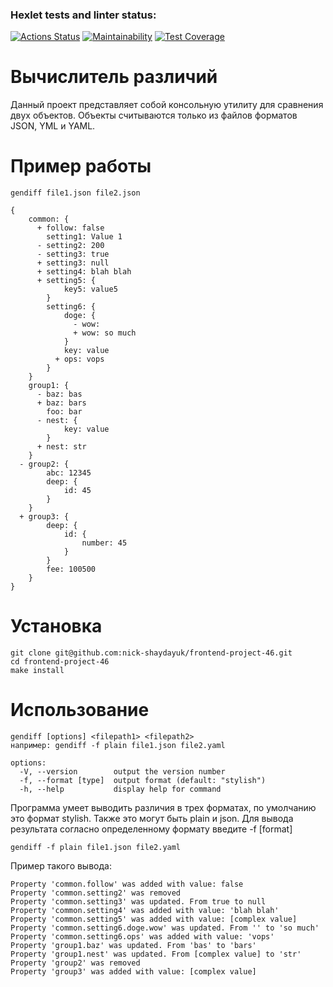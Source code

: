 ### Hexlet tests and linter status:

[![Actions Status](https://github.com/fasunareuu/frontend-project-46/actions/workflows/hexlet-check.yml/badge.svg)](https://github.com/fasunareuu/frontend-project-46/actions)
[![Maintainability](https://api.codeclimate.com/v1/badges/81a4fc89f03313e701ae/maintainability)](https://codeclimate.com/github/fasunareuu/frontend-project-46/maintainability)
[![Test Coverage](https://api.codeclimate.com/v1/badges/81a4fc89f03313e701ae/test_coverage)](https://codeclimate.com/github/fasunareuu/frontend-project-46/test_coverage)

# Вычислитель различий

Данный проект представляет собой консольную утилиту для сравнения двух объектов. Объекты считываются только из файлов форматов JSON, YML и YAML.

# Пример работы

```
gendiff file1.json file2.json

{
    common: {
      + follow: false
        setting1: Value 1
      - setting2: 200
      - setting3: true
      + setting3: null
      + setting4: blah blah
      + setting5: {
            key5: value5
        }
        setting6: {
            doge: {
              - wow:
              + wow: so much
            }
            key: value
          + ops: vops
        }
    }
    group1: {
      - baz: bas
      + baz: bars
        foo: bar
      - nest: {
            key: value
        }
      + nest: str
    }
  - group2: {
        abc: 12345
        deep: {
            id: 45
        }
    }
  + group3: {
        deep: {
            id: {
                number: 45
            }
        }
        fee: 100500
    }
}
```


# Установка

```
git clone git@github.com:nick-shaydayuk/frontend-project-46.git
cd frontend-project-46
make install
```

# Использование

```
gendiff [options] <filepath1> <filepath2>
например: gendiff -f plain file1.json file2.yaml
```

```
options:
  -V, --version        output the version number
  -f, --format [type]  output format (default: "stylish")
  -h, --help           display help for command
```

Программа умеет выводить различия в трех форматах, по умолчанию это формат stylish. Также это могут быть plain и json. Для вывода результата согласно определенному формату введите -f [format]

```
gendiff -f plain file1.json file2.yaml
```
Пример такого вывода:
```
Property 'common.follow' was added with value: false
Property 'common.setting2' was removed
Property 'common.setting3' was updated. From true to null
Property 'common.setting4' was added with value: 'blah blah'
Property 'common.setting5' was added with value: [complex value]
Property 'common.setting6.doge.wow' was updated. From '' to 'so much'
Property 'common.setting6.ops' was added with value: 'vops'
Property 'group1.baz' was updated. From 'bas' to 'bars'
Property 'group1.nest' was updated. From [complex value] to 'str'
Property 'group2' was removed
Property 'group3' was added with value: [complex value]
```
